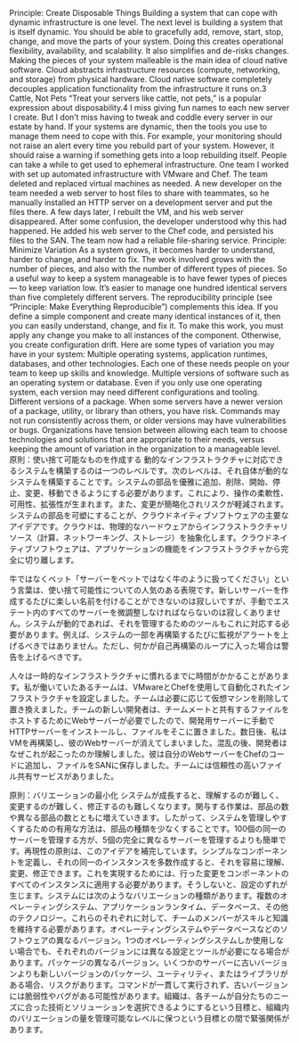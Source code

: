 Principle: Create Disposable Things Building a system that can cope with dynamic infrastructure is one level. The next level is building a system that is itself dynamic. You should be able to gracefully add, remove, start, stop, change, and move the parts of your system. Doing this creates operational flexibility, availability, and scalability. It also simplifies and de-risks changes. Making the pieces of your system malleable is the main idea of cloud native software. Cloud abstracts infrastructure resources (compute, networking, and storage) from physical hardware. Cloud native software completely decouples application functionality from the infrastructure it runs on.3 Cattle, Not Pets “Treat your servers like cattle, not pets,” is a popular expression about disposability.4 I miss giving fun names to each new server I create. But I don’t miss having to tweak and coddle every server in our estate by hand. If your systems are dynamic, then the tools you use to manage them need to cope with this. For example, your monitoring should not raise an alert every time you rebuild part of your system. However, it should raise a warning if something gets into a loop rebuilding itself.
People can take a while to get used to ephemeral infrastructure. One team I worked with set up automated infrastructure with VMware and Chef. The team deleted and replaced virtual machines as needed. A new developer on the team needed a web server to host files to share with teammates, so he manually installed an HTTP server on a development server and put the files there. A few days later, I rebuilt the VM, and his web server disappeared. After some confusion, the developer understood why this had happened. He added his web server to the Chef code, and persisted his files to the SAN. The team now had a reliable file-sharing service. Principle: Minimize Variation As a system grows, it becomes harder to understand, harder to change, and harder to fix. The work involved grows with the number of pieces, and also with the number of different types of pieces. So a useful way to keep a system manageable is to have fewer types of pieces — to keep variation low. It’s easier to manage one hundred identical servers than five completely different servers. The reproducibility principle (see “Principle: Make Everything Reproducible”) complements this idea. If you define a simple component and create many identical instances of it, then you can easily understand, change, and fix it. To make this work, you must apply any change you make to all instances of the component. Otherwise, you create configuration drift. Here are some types of variation you may have in your system: Multiple operating systems, application runtimes, databases, and other technologies. Each one of these needs people on your team to keep up skills and knowledge. Multiple versions of software such as an operating system or database. Even if you only use one operating system, each version may need different configurations and tooling. Different versions of a package. When some servers have a newer version of a package, utility, or library than others, you have risk. Commands may not run consistently across them, or older versions may have vulnerabilities or bugs. Organizations have tension between allowing each team to choose technologies and solutions that are appropriate to their needs, versus keeping the amount of variation in the organization to a manageable level.
原則：使い捨て可能なものを作成する
動的なインフラストラクチャに対応できるシステムを構築するのは一つのレベルです。次のレベルは、それ自体が動的なシステムを構築することです。システムの部品を優雅に追加、削除、開始、停止、変更、移動できるようにする必要があります。これにより、操作の柔軟性、可用性、拡張性が生まれます。また、変更が簡略化されリスクが軽減されます。システムの部品を可塑にすることが、クラウドネイティブソフトウェアの主要なアイデアです。クラウドは、物理的なハードウェアからインフラストラクチャリソース（計算、ネットワーキング、ストレージ）を抽象化します。クラウドネイティブソフトウェアは、アプリケーションの機能をインフラストラクチャから完全に切り離します。

牛ではなくペット「サーバーをペットではなく牛のように扱ってください」という言葉は、使い捨て可能性についての人気のある表現です。新しいサーバーを作成するたびに楽しい名前を付けることができないのは寂しいですが、手動でエステート内のすべてのサーバーを微調整しなければならないのは寂しくありません。システムが動的であれば、それを管理するためのツールもこれに対応する必要があります。例えば、システムの一部を再構築するたびに監視がアラートを上げるべきではありません。ただし、何かが自己再構築のループに入った場合は警告を上げるべきです。

人々は一時的なインフラストラクチャに慣れるまでに時間がかかることがあります。私が働いていたあるチームは、VMwareとChefを使用して自動化されたインフラストラクチャを設定しました。チームは必要に応じて仮想マシンを削除して置き換えました。チームの新しい開発者は、チームメートと共有するファイルをホストするためにWebサーバーが必要でしたので、開発用サーバーに手動でHTTPサーバーをインストールし、ファイルをそこに置きました。数日後、私はVMを再構築し、彼のWebサーバーが消えてしまいました。混乱の後、開発者はなぜこれが起こったのか理解しました。彼は自分のWebサーバーをChefのコードに追加し、ファイルをSANに保存しました。チームには信頼性の高いファイル共有サービスがありました。

原則：バリエーションの最小化
システムが成長すると、理解するのが難しく、変更するのが難しく、修正するのも難しくなります。関与する作業は、部品の数や異なる部品の数とともに増えていきます。したがって、システムを管理しやすくするための有用な方法は、部品の種類を少なくすることです。100個の同一のサーバーを管理する方が、5個の完全に異なるサーバーを管理するよりも簡単です。再現性の原則は、このアイデアを補完しています。シンプルなコンポーネントを定義し、それの同一のインスタンスを多数作成すると、それを容易に理解、変更、修正できます。これを実現するためには、行った変更をコンポーネントのすべてのインスタンスに適用する必要があります。そうしないと、設定のずれが生じます。システムには次のようなバリエーションの種類があります。複数のオペレーティングシステム、アプリケーションランタイム、データベース、その他のテクノロジー。これらのそれぞれに対して、チームのメンバーがスキルと知識を維持する必要があります。オペレーティングシステムやデータベースなどのソフトウェアの異なるバージョン。1つのオペレーティングシステムしか使用しない場合でも、それぞれのバージョンには異なる設定とツールが必要になる場合があります。パッケージの異なるバージョン。いくつかのサーバーに古いバージョンよりも新しいバージョンのパッケージ、ユーティリティ、またはライブラリがある場合、リスクがあります。コマンドが一貫して実行されず、古いバージョンには脆弱性やバグがある可能性があります。組織は、各チームが自分たちのニーズに合った技術とソリューションを選択できるようにするという目標と、組織内のバリエーションの量を管理可能なレベルに保つという目標との間で緊張関係があります。